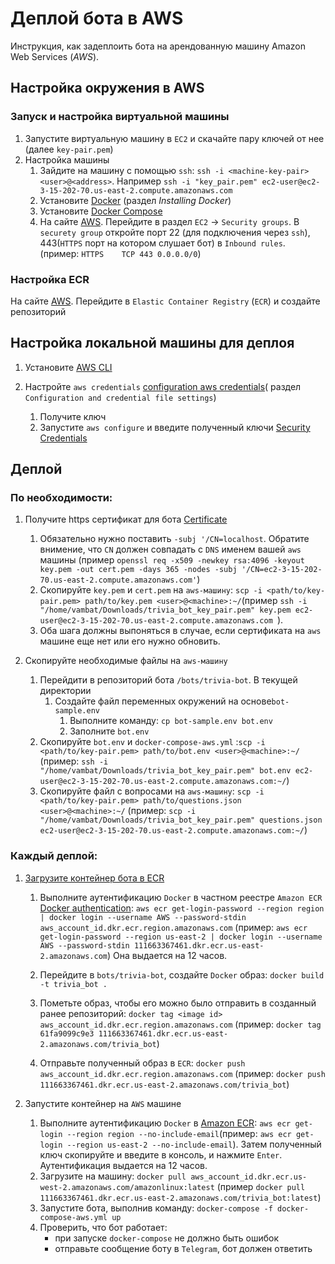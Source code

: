 # Деплой бота в AWS

Инструкция, как задеплоить бота на арендованную машину Amazon Web Services (*AWS*).

## Настройка окружения в AWS

### Запуск и настройка виртуальной машины

1. Запустите виртуальную машину в `EC2` и скачайте пару ключей от нее (далее `key-pair.pem`)
1. Настройка машины
	1. Зайдите на машину с помощью `ssh`: `ssh -i <machine-key-pair> <user>@<address>`. Например `ssh -i "key_pair.pem" ec2-user@ec2-3-15-202-70.us-east-2.compute.amazonaws.com`
	1. Установите [Docker](https://docs.aws.amazon.com/AmazonECS/latest/developerguide/docker-basics.html) (раздел *Installing Docker*)
  	1. Установите [Docker Compose](https://docs.docker.com/compose/install/#install-compose-on-linux-systems)
	1. На сайте [AWS](https://aws.amazon.com). Перейдите в раздел `EC2` -> `Security groups`. В `securety group` откройте порт 22 (для подключения через `ssh`), 443(`HTTPS` порт на котором слушает бот) в `Inbound rules`. (пример: `HTTPS	TCP	443	0.0.0.0/0`)

### Настройка ECR

На сайте [AWS](https://aws.amazon.com). Перейдите в `Elastic Container Registry` (`ECR`) и создайте репозиторий

## Настройка локальной машины для деплоя

1. Установите  [AWS CLI](https://docs.aws.amazon.com/cli/latest/userguide/install-cliv2-linux.html)

1. Настройте `aws credentials` [configuration aws credentials](https://docs.aws.amazon.com/cli/latest/userguide/cli-chap-configure.html)( раздел `Configuration and credential file settings`)
	1. Получите ключ
	1. Запустите `aws configure`  и введите полученный ключи [Security Credentials](https://console.aws.amazon.com/iam/home?region=us-east-2#/security_credentials>)

## Деплой

### По необходимости:

1.  Получите https сертификат для бота [Certificate](https://stackoverflow.com/questions/10175812/how-to-generate-a-self-signed-ssl-certificate-using-openssl)
	1. Обязательно нужно поставить `-subj '/CN=localhost`. Обратите внимение, что `CN` должен совпадать с `DNS` именем вашей `aws` машины
	(пример	`openssl req -x509 -newkey rsa:4096 -keyout key.pem -out cert.pem -days 365 -nodes -subj '/CN=ec2-3-15-202-70.us-east-2.compute.amazonaws.com'`)
	1. Скопируйте `key.pem` и `cert.pem` на `aws-машину`: `scp -i <path/to/key-pair.pem> path/to/key.pem <user>@<machine>:~/`(пример `ssh -i "/home/vambat/Downloads/trivia_bot_key_pair.pem" key.pem ec2-user@ec2-3-15-202-70.us-east-2.compute.amazonaws.com `). 
	1.  Оба шага должны выпоняться в случае, если сертификата на `aws` машине еще нет или его нужно обновить.

1. Скопируйте необходимые файлы на `aws-машину`
	1. Перейдити в репозиторий бота `/bots/trivia-bot`. В текущей директории
		1. Создайте файл переменных окружений на основе`bot-sample.env`
			1. Выполните команду: `cp bot-sample.env bot.env`
			1. Заполните `bot.env`
	1. Скопируйте `bot.env` и `docker-compose-aws.yml` :`scp -i <path/to/key-pair.pem> path/to/bot.env <user>@<machine>:~/` (пример: `ssh -i "/home/vambat/Downloads/trivia_bot_key_pair.pem" bot.env ec2-user@ec2-3-15-202-70.us-east-2.compute.amazonaws.com:~/`)
	1. Скопируйте файл с вопросами на `aws-машину`: `scp -i <path/to/key-pair.pem> path/to/questions.json <user>@<machine>:~/`
	(пример: `scp -i "/home/vambat/Downloads/trivia_bot_key_pair.pem" questions.json ec2-user@ec2-3-15-202-70.us-east-2.compute.amazonaws.com:~/`)	

### Каждый деплой:

1. [Загрузите контейнер бота в ECR](https://docs.aws.amazon.com/AmazonECR/latest/userguide/docker-pull-ecr-image.html)
	1. Выполните аутентификацию `Docker` в частном реестре `Amazon ECR` [Docker authentication](https://docs.aws.amazon.com/AmazonECR/latest/userguide/registry_auth.html): `aws ecr get-login-password --region region | docker login --username AWS --password-stdin aws_account_id.dkr.ecr.region.amazonaws.com` 
	(пример: `aws ecr get-login-password --region us-east-2 | docker login --username AWS --password-stdin 111663367461.dkr.ecr.us-east-2.amazonaws.com`)
	Она выдается на 12 часов.

	1. Перейдите в `bots/trivia-bot`, создайте `Docker` образ: `docker build -t trivia_bot .`

	1. Пометьте образ, чтобы его можно было отправить в созданный ранее репозиторий: `docker tag <image id> aws_account_id.dkr.ecr.region.amazonaws.com` (пример: `docker tag 61fa9099c9e3 111663367461.dkr.ecr.us-east-2.amazonaws.com/trivia_bot`)

	1. Отправьте полученный образ в `ECR`: `docker push aws_account_id.dkr.ecr.region.amazonaws.com` (пример: `docker push 111663367461.dkr.ecr.us-east-2.amazonaws.com/trivia_bot`)


1. Запустите контейнер на `AWS` машине
	1. Выполните аутентификацию `Docker` в [Amazon ECR](https://docs.aws.amazon.com/AmazonECR/latest/userguide/registry_auth.html): `aws ecr get-login --region region --no-include-email`(пример: `aws ecr get-login --region us-east-2 --no-include-email`). Затем полученный ключ скопируйте и введите в консоль, и нажмите `Enter`. Аутентификация выдается на 12 часов.
	1. Загрузите на машину: `docker pull aws_account_id.dkr.ecr.us-west-2.amazonaws.com/amazonlinux:latest` (пример `docker pull 111663367461.dkr.ecr.us-east-2.amazonaws.com/trivia_bot:latest`)
	1. Запустите бота, выполнив команду: `docker-compose -f docker-compose-aws.yml up`
	1. Проверить, что бот работает:
		- при запуске `docker-compose` не должно быть ошибок
		- отправьте сообщение боту в `Telegram`, бот должен ответить
